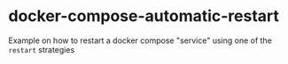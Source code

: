 # docker-compose-automatic-restart
Example on how to restart a docker compose "service" using one of the `restart` strategies

